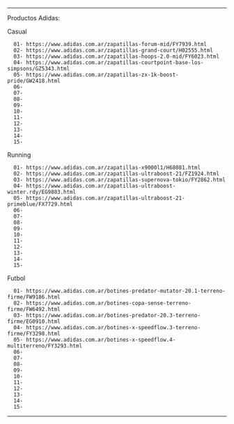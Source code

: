 -------------------------------------------------------------

Productos Adidas:

   Casual

      01- https://www.adidas.com.ar/zapatillas-forum-mid/FY7939.html
      02- https://www.adidas.com.ar/zapatillas-grand-court/H02555.html
      03- https://www.adidas.com.ar/zapatillas-hoops-2.0-mid/FY6023.html
      04- https://www.adidas.com.ar/zapatillas-courtpoint-base-los-simpsons/GZ5343.html
      05- https://www.adidas.com.ar/zapatillas-zx-1k-boost-pride/GW2418.html
      06- 
      07- 
      08- 
      09- 
      10- 
      11- 
      12- 
      13- 
      14- 
      15- 


   Running

      01- https://www.adidas.com.ar/zapatillas-x9000l1/H68081.html
      02- https://www.adidas.com.ar/zapatillas-ultraboost-21/FZ1924.html
      03- https://www.adidas.com.ar/zapatillas-supernova-tokio/FY2862.html
      04- https://www.adidas.com.ar/zapatillas-ultraboost-winter.rdy/EG9803.html
      05- https://www.adidas.com.ar/zapatillas-ultraboost-21-primeblue/FX7729.html
      06- 
      07- 
      08- 
      09- 
      10- 
      11- 
      12- 
      13- 
      14- 
      15- 

   Futbol

      01- https://www.adidas.com.ar/botines-predator-mutator-20.1-terreno-firme/FW9186.html
      02- https://www.adidas.com.ar/botines-copa-sense-terreno-firme/FW6492.html
      03- https://www.adidas.com.ar/botines-predator-20.3-terreno-firme/EG0910.html
      04- https://www.adidas.com.ar/botines-x-speedflow.3-terreno-firme/FY3298.html
      05- https://www.adidas.com.ar/botines-x-speedflow.4-multiterreno/FY3293.html
      06- 
      07- 
      08- 
      09- 
      10- 
      11- 
      12- 
      13- 
      14- 
      15- 

   
-------------------------------------------------------------